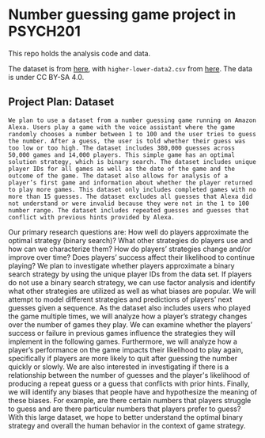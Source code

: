 # Number guessing game project in PSYCH201
This repo holds the analysis code and data. 

The dataset is from [here](https://www.kaggle.com/sdobson46/higher-or-lower-game), with `higher-lower-data2.csv` from [here](https://github.com/samdobson/guessing-game-ml-dataset). The data is under CC BY-SA 4.0.

## Project Plan: Dataset
	We plan to use a dataset from a number guessing game running on Amazon Alexa. Users play a game with the voice assistant where the game randomly chooses a number between 1 to 100 and the user tries to guess the number. After a guess, the user is told whether their guess was too low or too high. The dataset includes 380,000 guesses across 50,000 games and 14,000 players. This simple game has an optimal solution strategy, which is binary search. The dataset includes unique player IDs for all games as well as the date of the game and the outcome of the game. The dataset also allows for analysis of a player’s first game and information about whether the player returned to play more games. This dataset only includes completed games with no more than 15 guesses. The dataset excludes all guesses that Alexa did not understand or were invalid because they were not in the 1 to 100 number range. The dataset includes repeated guesses and guesses that conflict with previous hints provided by Alexa. 
Our primary research questions are:
How well do players approximate the optimal strategy (binary search)?
What other strategies do players use and how can we characterize them?
How do players’ strategies change and/or improve over time?
Does players’ success affect their likelihood to continue playing?
	We plan to investigate whether players approximate a binary search strategy by using the unique player IDs from the data set. If players do not use a binary search strategy, we can use factor analysis and identify what other strategies are utilized as well as what biases are popular. We will attempt to model different strategies and predictions of players’ next guesses given a sequence. As the dataset also includes users who played the game multiple times, we will analyze how a player’s strategy changes over the number of games they play. We can examine whether the players’ success or failure in previous games influence the strategies they will implement in the following games. Furthermore, we will analyze how a player’s performance on the game impacts their likelihood to play again, specifically if players are more likely to quit after guessing the number quickly or slowly. We are also interested in investigating if there is a relationship between the number of guesses and the player's likelihood of producing a repeat guess or a guess that conflicts with prior hints. Finally, we will identify any biases that people have and hypothesize the meaning of these biases. For example, are there certain numbers that players struggle to guess and are there particular numbers that players prefer to guess? With this large dataset, we hope to better understand the optimal binary strategy and overall the human behavior in the context of game strategy.
